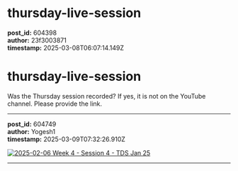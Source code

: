 # thursday-live-session

**post_id:** 604398  
**author:** 23f3003871  
**timestamp:** 2025-03-08T06:07:14.149Z

# thursday-live-session

Was the Thursday session recorded? If yes, it is not on the YouTube channel. Please provide the link.

---

**post_id:** 604749  
**author:** Yogesh1  
**timestamp:** 2025-03-09T07:32:26.910Z

[![](https://europe1.discourse-cdn.com/flex013/uploads/iitm/original/3X/a/1/a1ba40c716051f486e2fb3eaae126c6121075f69.jpeg "2025-02-06 Week 4 - Session 4 - TDS Jan 25")](https://www.youtube.com/watch?v=SiW-rcMk0Nk)

---

